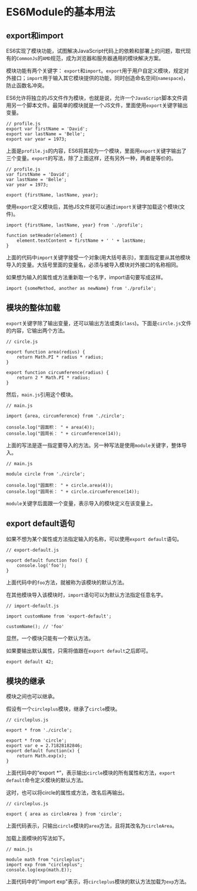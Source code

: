 # ES6Module的基本用法 #

## export和import ##

ES6实现了模块功能，试图解决JavaScript代码上的依赖和部署上的问题，取代现有的`CommonJs`的`AMD`规范，成为浏览器和服务器通用的模块解决方案。

模块功能有两个关键字： `export`和`import`。`export`用于用户自定义模块，规定对外接口；`import`用于输入其它模块提供的功能，同时创造命名空间(`namespace`)，防止函数名冲突。

ES6允许将独立的JS文件作为模块，也就是说，允许一个`JavaScript`脚本文件调用另一个脚本文件。最简单的模块就是一个JS文件，里面使用`export`关键字输出变量。

	// profile.js
	export var firstName = 'David';
	export var lastName = 'Belle';
	export var year = 1973;


上面是`profile.js`的内容，ES6将其视为一个模块，里面用`export`关键字输出了三个变量。`export`的写法，除了上面这样，还有另外一种，两者是等价的。

	// profile.js
	var firstName = 'David';
	var lastName = 'Belle';
	var year = 1973;

	export {firstName, lastName, year};

使用`export`定义模块后，其他JS文件就可以通过`import`关键字加载这个模块(文件)。

	import {firstName, lastName, year} from './profile';
	
	function setHeader(element) {
		element.textContent = firstName + ' ' + lastName;
	}	


上面的代码中`import`关键字接受一个对象(用大括号表示)，里面指定要从其他模块导入的变量。大括号里面的变量名，必须与被导入模块对外接口的名称相同。

如果想为输入的属性或方法重新取一个名字，import语句要写成这样。

	import {someMethod, another as newName} from './profile';

## 模块的整体加载 ##

`export`关键字除了输出变量，还可以输出方法或类(`class`)。下面是`circle.js`文件的内容，它输出两个方法。

	// circle.js
	
	export function area(redius) {
		return Math.PI * radius * radius;
	}
	
	export function circumference(radius) {
		return 2 * Math.PI * radius;
	}

然后，`main.js`引用这个模块。

	// main.js
	
	import {area, circumference} from './circle';
	
	console.log("圆面积： " + area(4));
	console.log("圆周长： " + circumference(14));

上面的写法是逐一指定要导入的方法。另一种写法是使用`module`关键字，整体导入。

	// main.js
	
	module circle from './circle';
	
	console.log("圆面积： " + circle.area(4));
	console.log("圆周长： " + circle.circumference(14));

`module`关键字后面跟一个变量，表示导入的模块定义在该变量上。

## export default语句 ##

如果不想为某个属性或方法指定输入的名称，可以使用`export default`语句。

	// export-default.js
	
	export default function foo() {
		console.log('foo');
	}

上面代码中的`foo`方法，就被称为该模块的默认方法。

在其他模块导入该模块时，`import`语句可以为默认方法指定任意名字。

	// import-default.js
	
	import customName from 'export-default';
	
	customName(); // 'foo'

显然，一个模块只能有一个默认方法。

如果要输出默认属性，只需将值跟在`export default`之后即可。

	export default 42;

## 模块的继承 ##

模块之间也可以继承。

假设有一个`circleplus`模块，继承了`circle`模块。

	// circleplus.js
	
	export * from './circle';
	
	export * from 'circle';
	export var e = 2.71828182846;
	export default function(x) {
	    return Math.exp(x);
	}

上面代码中的“export *”，表示输出`circle`模块的所有属性和方法，`export default`命令定义模块的默认方法。

这时，也可以将circle的属性或方法，改名后再输出。

	// circleplus.js
	
	export { area as circleArea } from 'circle';
上面代码表示，只输出`circle`模块的`area`方法，且将其改名为`circleArea`。

加载上面模块的写法如下。

	// main.js
	
	module math from "circleplus";
	import exp from "circleplus";
	console.log(exp(math.E));
上面代码中的"import exp"表示，将`circleplus`模块的默认方法加载为`exp`方法。

